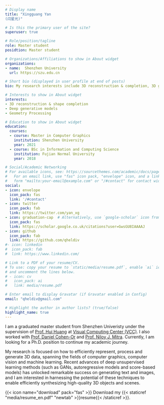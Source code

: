 ```yaml
---
# Display name
title: "Xingguang Yan
(闫星光)"

# Is this the primary user of the site?
superuser: true

# Role/position/tagline
role: Master student
posidtion: Master student

# Organizations/Affiliations to show in About widget
organizations:
- name:  Shenzhen University
  url: https://szu.edu.cn

# Short bio (displayed in user profile at end of posts)
bio: My research interests include 3D reconstruction & completion, 3D generative models, shape analysis, e.t.c.

# Interests to show in About widget
interests:
- 3D reconstruction & shape completion
- Deep generative models
- Geometry Processing

# Education to show in About widget
education:
  courses:
  - course: Master in Computer Graphics
    institution: Shenzhen University
    year: 2021
  - course: BSc in Information and Computing Science
    institution: Fujian Normal University
    year: 2018

# Social/Academic Networking
# For available icons, see: https://sourcethemes.com/academic/docs/page-builder/#icons
#   For an email link, use "fas" icon pack, "envelope" icon, and a link in the
#   form "mailto:your-email@example.com" or "/#contact" for contact widget.
social:
- icon: envelope
  icon_pack: fas
  link: '/#contact'
- icon: twitter
  icon_pack: fab
  link: https://twitter.com/yan_xg
- icon: graduation-cap  # Alternatively, use `google-scholar` icon from `ai` icon pack
  icon_pack: fas
  link: https://scholar.google.co.uk/citations?user=GwsGU8IAAAAJ
- icon: github
  icon_pack: fab
  link: https://github.com/qheldiv
#- icon: linkedin
#  icon_pack: fab
#  link: https://www.linkedin.com/

# Link to a PDF of your resume/CV.
# To use: copy your resume to `static/media/resume.pdf`, enable `ai` icons in `params.toml`, 
# and uncomment the lines below.
# - icon: cv
#   icon_pack: ai
#   link: media/resume.pdf

# Enter email to display Gravatar (if Gravatar enabled in Config)
email: "qheldiv@gmail.com"

# Highlight the author in author lists? (true/false)
highlight_name: true
---
```


I am a graduated master student from Shenzhen Univeristy under the supervision of [Prof. Hui Huang](https://vcc.tech/~huihuang) at [Visual Computing Center (VCC)](https://vcc.tech/).
I also worked with [Prof. Daniel Cohen-Or](https://danielcohenor.com/) and [Prof. Niloy J. Mitra](http://www0.cs.ucl.ac.uk/staff/n.mitra/).
Currently, I am looking for a Ph.D. position to continue my academic journey.

My research is focused on how to efficiently represent, process and generate 3D data, spanning the fields of computer graphics, computer vision and machine learning.
Recent advances of deep unsupervised learning methods (such as GANs, autoregressive models and score-based models) has unlocked remarkable success on generating text and images, and I am interested in harnessing the potential of these techniques to enable efficiently synthesizing high-quality 3D objects and scenes.

{{< icon name="download" pack="fas" >}} Download my {{< staticref "media/resume_en.pdf" "newtab" >}}resume{{< /staticref >}}.

